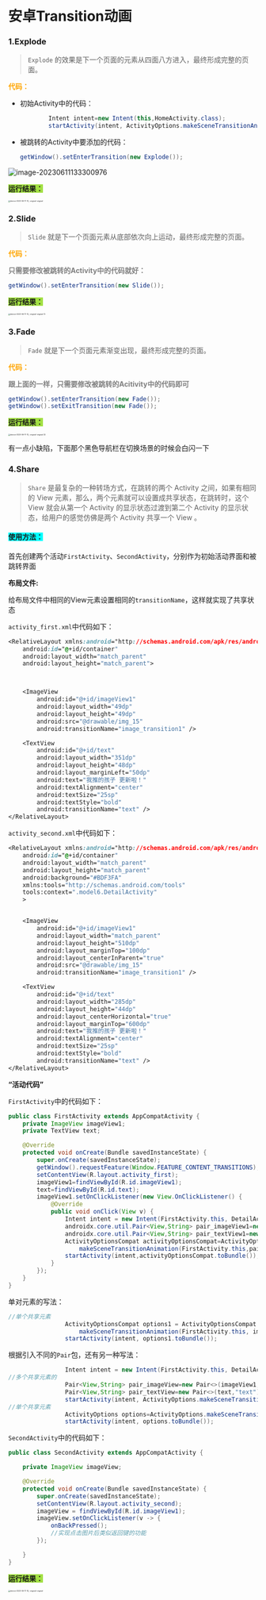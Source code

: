 # 安卓Transition动画



### 1.**Explode** 

> `Explode` 的效果是下一个页面的元素从四面八方进入，最终形成完整的页面。 

<font color="orange"><b>代码：</b></font>   

+ 初始Activity中的代码：

  ```java
          Intent intent=new Intent(this,HomeActivity.class);
          startActivity(intent, ActivityOptions.makeSceneTransitionAnimation(this).toBundle());
  ```

+ 被跳转的Activity中要添加的代码：

  ```java
  getWindow().setEnterTransition(new Explode());
  ```

![image-20230611133300976](https://voyager0587.oss-cn-guangzhou.aliyuncs.com/%E7%AC%94%E8%AE%B0%E5%9B%BE%E7%89%87/202306111333017.png)



<span style="background-color:#a2e043;"><b>运行结果：</b></span>

<img src="https://voyager0587.oss-cn-guangzhou.aliyuncs.com/%E7%AC%94%E8%AE%B0%E5%9B%BE%E7%89%87/202306111329812.gif" alt="device-2023-06-11-13_-original-original" style="zoom:25%;" />



### 2.Slide

> `Slide` 就是下一个页面元素从底部依次向上运动，最终形成完整的页面。



<font color="orange"><b>代码：</b></font>

**<font color=Gray>只需要修改被跳转的Activity中的代码就好：</font>**

```JAVA
getWindow().setEnterTransition(new Slide());
```

<span style="background-color:#a2e043;"><b>运行结果：</b></span>

<img src="https://voyager0587.oss-cn-guangzhou.aliyuncs.com/%E7%AC%94%E8%AE%B0%E5%9B%BE%E7%89%87/202306111341050.gif" alt="device-2023-06-11-13_-original-original (1)" style="zoom:25%;" />

### 3.Fade

> `Fade` 就是下一个页面元素渐变出现，最终形成完整的页面。



<font color="orange"><b>代码：</b></font>

**<font color=Gray>跟上面的一样，只需要修改被跳转的Acitivity中的代码即可</font>**

```java
getWindow().setEnterTransition(new Fade());
getWindow().setExitTransition(new Fade());
```

<span style="background-color:#a2e043;"><b>运行结果：</b></span>

<img src="https://voyager0587.oss-cn-guangzhou.aliyuncs.com/%E7%AC%94%E8%AE%B0%E5%9B%BE%E7%89%87/202306111345086.gif" alt="device-2023-06-11-13_-original-original (2)" style="zoom:25%;" />



有一点小缺陷，下面那个黑色导航栏在切换场景的时候会白闪一下

### 4.Share

> `Share` 是最复杂的一种转场方式，在跳转的两个 Activity 之间，如果有相同的 View 元素，那么，两个元素就可以设置成共享状态，在跳转时，这个 View 就会从第一个 Activity 的显示状态过渡到第二个 Activity 的显示状态，给用户的感觉仿佛是两个 Activity 共享一个 View 。

#### <span style="background-color:#00FFFF;"><b>使用方法：</b></span>

首先创建两个活动`FirstActivity`、`SecondActivity`，分别作为初始活动界面和被跳转界面

**布局文件:**

给布局文件中相同的View元素设置相同的`transitionName`，这样就实现了共享状态

`activity_first.xml`中代码如下：

```css
<RelativeLayout xmlns:android="http://schemas.android.com/apk/res/android"
    android:id="@+id/container"
    android:layout_width="match_parent"
    android:layout_height="match_parent">



    <ImageView
        android:id="@+id/imageView1"
        android:layout_width="49dp"
        android:layout_height="49dp"
        android:src="@drawable/img_15"
        android:transitionName="image_transition1" />

    <TextView
        android:id="@+id/text"
        android:layout_width="351dp"
        android:layout_height="48dp"
        android:layout_marginLeft="50dp"
        android:text="我推的孩子 更新啦！"
        android:textAlignment="center"
        android:textSize="25sp"
        android:textStyle="bold"
        android:transitionName="text" />
</RelativeLayout>
```

`activity_second.xml`中代码如下：

```css
<RelativeLayout xmlns:android="http://schemas.android.com/apk/res/android"
    android:id="@+id/container"
    android:layout_width="match_parent"
    android:layout_height="match_parent"
    android:background="#BDF3FA"
    xmlns:tools="http://schemas.android.com/tools"
    tools:context=".model6.DetailActivity"
    >


    <ImageView
        android:id="@+id/imageView1"
        android:layout_width="match_parent"
        android:layout_height="510dp"
        android:layout_marginTop="100dp"
        android:layout_centerInParent="true"
        android:src="@drawable/img_15"
        android:transitionName="image_transition1" />

    <TextView
        android:id="@+id/text"
        android:layout_width="285dp"
        android:layout_height="44dp"
        android:layout_centerHorizontal="true"
        android:layout_marginTop="600dp"
        android:text="我推的孩子 更新啦！"
        android:textAlignment="center"
        android:textSize="25sp"
        android:textStyle="bold"
        android:transitionName="text" />
</RelativeLayout>
```

**“活动代码”**

`FirstActivity`中的代码如下：

```java
public class FirstActivity extends AppCompatActivity {
    private ImageView imageView1;
    private TextView text;

    @Override
    protected void onCreate(Bundle savedInstanceState) {
        super.onCreate(savedInstanceState);
        getWindow().requestFeature(Window.FEATURE_CONTENT_TRANSITIONS);
        setContentView(R.layout.activity_first);
        imageView1=findViewById(R.id.imageView1);
        text=findViewById(R.id.text);
        imageView1.setOnClickListener(new View.OnClickListener() {
            @Override
            public void onClick(View v) {
				Intent intent = new Intent(FirstActivity.this, DetailActivity.class);
                androidx.core.util.Pair<View,String> pair_imageView1=new androidx.core.util.Pair<>(imageView1,"image_transition1");
                androidx.core.util.Pair<View,String> pair_textView1=new androidx.core.util.Pair<>(text,"text");
                ActivityOptionsCompat activityOptionsCompat=ActivityOptionsCompat.
                    makeSceneTransitionAnimation(FirstActivity.this,pair_imageView1,pair_textView1);
                startActivity(intent,activityOptionsCompat.toBundle());
            }
        });
    }
}
```

单对元素的写法：

```java
//单个共享元素
                ActivityOptionsCompat options1 = ActivityOptionsCompat.
                    makeSceneTransitionAnimation(FirstActivity.this, imageView1, "image_transition1");
                startActivity(intent, options1.toBundle());
```

根据引入不同的`Pair`包，还有另一种写法：

```java
                Intent intent = new Intent(FirstActivity.this, DetailActivity.class);
//多个共享元素的
                Pair<View,String> pair_imageView=new Pair<>(imageView1,"image_transition1");
                Pair<View,String> pair_textView=new Pair<>(text,"text");
                startActivity(intent, ActivityOptions.makeSceneTransitionAnimation(FirstActivity.this,pair_imageView,pair_textView).toBundle());
//单个共享元素
                ActivityOptions options=ActivityOptions.makeSceneTransitionAnimation(FirstActivity.this,imageView1,"image_transition1");
                startActivity(intent, options.toBundle());

```

`SecondActivity`中的代码如下：

```java
public class SecondActivity extends AppCompatActivity {

    private ImageView imageView;

    @Override
    protected void onCreate(Bundle savedInstanceState) {
        super.onCreate(savedInstanceState);
        setContentView(R.layout.activity_second);
        imageView = findViewById(R.id.imageView1);
        imageView.setOnClickListener(v -> {
            onBackPressed();
            //实现点击图片后类似返回键的功能
        });

    }
}
```

<span style="background-color:#a2e043;"><b>运行结果：</b></span>

<img src="https://voyager0587.oss-cn-guangzhou.aliyuncs.com/%E7%AC%94%E8%AE%B0%E5%9B%BE%E7%89%87/202306111917061.gif" alt="device-2023-06-11-19_-original-original" style="zoom:25%;" />